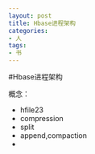 ```yaml
---
layout: post
title: Hbase进程架构
categories:
- 人
tags:
- 书
---
```




#Hbase进程架构

概念：

- hfile23
- compression
- split
- append,compaction
- 